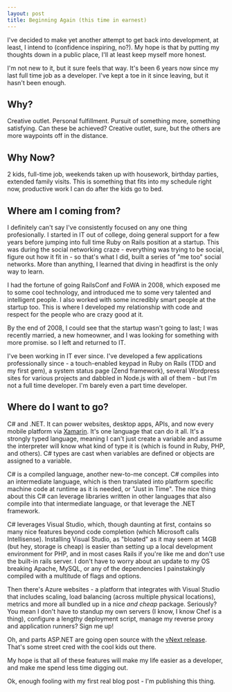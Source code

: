 ```yaml
---
layout: post
title: Beginning Again (this time in earnest)
---
```


I've decided to make yet another attempt to get back into development, at least, I intend to (confidence inspiring, no?). My hope is that by putting my thoughts down in a public place, I'll at least keep myself more honest.

I'm not new to it, but it sure feels that way. It's been 6 years now since my last full time job as a developer. I've kept a toe in it since leaving, but it hasn't been enough.

Why?
----

 Creative outlet. Personal fulfillment. Pursuit of something more, something satisfying. Can these be achieved? Creative outlet, sure, but the others are more waypoints off in the distance.

 Why Now?
 --------

 2 kids, full-time job, weekends taken up with housework, birthday parties, extended family visits. This is something that fits into my schedule right now, productive work I can do after the kids go to bed.

 Where am I coming from?
 -----------------------

 I definitely can't say I've consistently focused on any one thing profesionally. I started in IT out of college, doing general support for a few years before jumping into full time Ruby on Rails position at a startup. This was during the social networking craze - everything was trying to be social, figure out how it fit in - so that's what I did, built a series of "me too" social networks. More than anything, I learned that diving in headfirst is the only way to learn.

 I had the fortune of going RailsConf and FoWA in 2008, which exposed me to some cool technology, and introduced me to some very talented and intelligent people. I also worked with some incredibly smart people at the startup too. This is where I developed my relationship with code and respect for the people who are crazy good at it.

 By the end of 2008, I could see that the startup wasn't going to last; I was recently married, a new homeowner, and I was looking for something with more promise. so I left and returned to IT.

I've been working in IT ever since. I've developed a few applications professionally since - a touch-enabled keypad in Ruby on Rails (TDD and my first gem), a system status page (Zend framework), several Wordpress sites for various projects and dabbled in Node.js with all of them - but I'm not a full time developer. I'm barely even a part time developer.

Where do I want to go?
----------------------

C# and .NET. It can power websites, desktop apps, APIs, and now every mobile platform via [Xamarin](http://xamarin.com/). It's one language that can do it all. It's a strongly typed language, meaning I can't just create a variable and assume the interpreter will know what kind of type it is (which is found in Ruby, PHP, and others). C# types are cast when variables are defined or objects are assigned to a variable.

C# is a compiled language, another new-to-me concept. C# compiles into an intermediate language, which is then translated into platform specific machine code at runtime as it is needed, or "Just in Time". The nice thing about this C# can leverage libraries written in other languages that also compile into that intermediate language, or that leverage the .NET framework.

C# leverages Visual Studio, which, though daunting at first, contains so many nice features beyond code completion (which Microsoft calls Intellisense). Installing Visual Studio, as "bloated" as it may seem at 14GB (but hey, storage is cheap) is easier than setting up a local development environment for PHP, and in most cases Rails if you're like me and don't use the built-in rails server. I don't have to worry about an update to my OS breaking Apache, MySQL, or any of the dependencies I painstakingly compiled with a multitude of flags and options.

Then there's Azure websites - a platform that integrates with Visual Studio that includes scaling, load balancing (across multiple physical locations), metrics and more all bundled up in a nice *and cheap* package. Seriously? You mean I don't have to standup my own servers (I know, I know Chef is a thing), configure a lengthy deployment script, manage my reverse proxy and application runners? Sign me up!

Oh, and parts ASP.NET are going open source with the [vNext release](http://www.asp.net/vnext "ASP.NET vNext"). That's some street cred with the cool kids out there.

My hope is that all of these features will make my life easier as a developer, and make me spend less time digging out. 

Ok, enough fooling with my first real blog post - I'm publishing this thing.